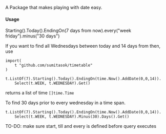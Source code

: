 A Package that makes playing with date easy.

#### Usage

Starting().Today().EndingOn(7 days from now).every("week friday").minus("30 days")

If you want to find all Wednesdays between today and 14 days from then, use

```
import(
	t "github.com/sumitasok/timetable"
)
```

```
t.ListOf(7).Starting().Today().EndingOn(time.Now().AddDate(0,0,14)).
	Select(t.WEEK, t.WEDNESDAY).Get()
```
returns a list of time `[]time.Time`

To find 30 days prior to every wednesday in a time span.

```
t.ListOf(7).Starting().Today().EndingOn(time.Now().AddDate(0,0,14)).
	Select(t.WEEK, t.WEDNESDAY).Minus(30).Days().Get()
```

TO-DO: make sure start, till and every is defined before query executes